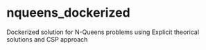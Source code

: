 # nqueens_dockerized
Dockerized solution for N-Queens problems using Explicit theorical solutions and CSP approach
